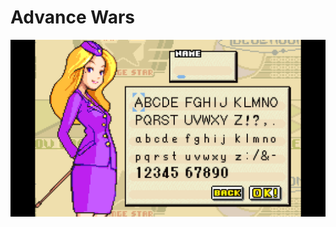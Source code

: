 # Advance Wars



![Advance Wars - Input Name Screen](<../../.gitbook/assets/name input - advance wars>)
